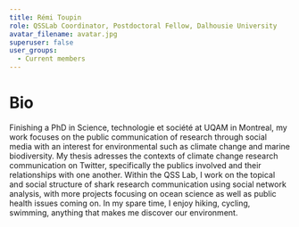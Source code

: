 ```yaml
---
title: Rémi Toupin
role: QSSLab Coordinator, Postdoctoral Fellow, Dalhousie University
avatar_filename: avatar.jpg
superuser: false
user_groups:
  - Current members
---
```


# Bio
Finishing a PhD in Science, technologie et société at UQAM in Montreal, my work focuses on the public communication of research through social media with an interest for environmental such as climate change and marine biodiversity. My thesis adresses the contexts of climate change research communication on Twitter, specifically the publics involved and their relationships with one another. Within the QSS Lab, I work on the topical and social structure of shark research communication using social network analysis, with more projects focusing on ocean science as well as public health issues coming on. In my spare time, I enjoy hiking, cycling, swimming, anything that makes me discover our environment.